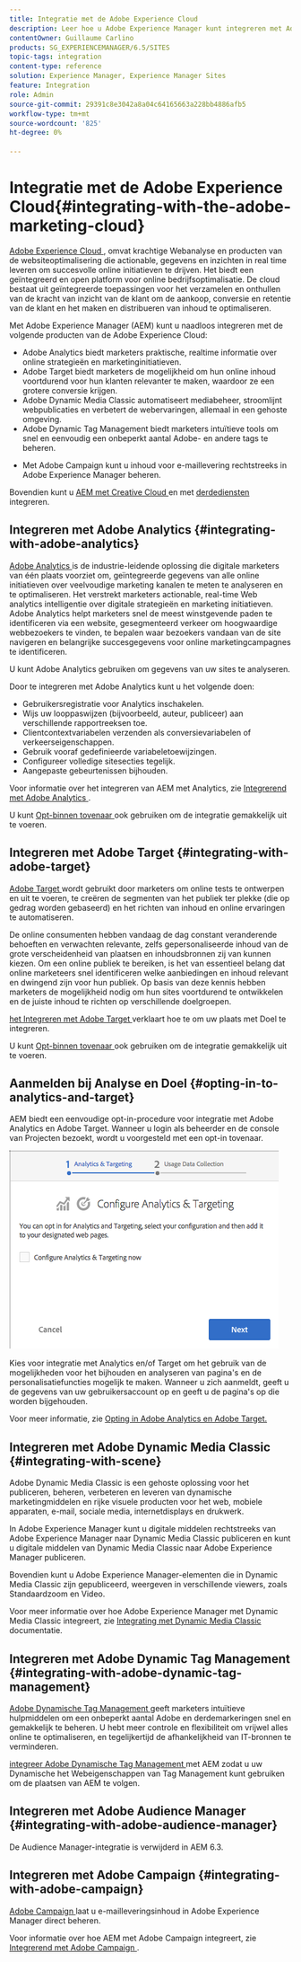 ```yaml
---
title: Integratie met de Adobe Experience Cloud
description: Leer hoe u Adobe Experience Manager kunt integreren met Adobe Experience Cloud.
contentOwner: Guillaume Carlino
products: SG_EXPERIENCEMANAGER/6.5/SITES
topic-tags: integration
content-type: reference
solution: Experience Manager, Experience Manager Sites
feature: Integration
role: Admin
source-git-commit: 29391c8e3042a8a04c64165663a228bb4886afb5
workflow-type: tm+mt
source-wordcount: '825'
ht-degree: 0%

---
```


# Integratie met de Adobe Experience Cloud{#integrating-with-the-adobe-marketing-cloud}

[ Adobe Experience Cloud ](https://business.adobe.com/products/marketing-cloud/main.html), omvat krachtige Webanalyse en producten van de websiteoptimalisering die actionable, gegevens en inzichten in real time leveren om succesvolle online initiatieven te drijven. Het biedt een geïntegreerd en open platform voor online bedrijfsoptimalisatie. De cloud bestaat uit geïntegreerde toepassingen voor het verzamelen en onthullen van de kracht van inzicht van de klant om de aankoop, conversie en retentie van de klant en het maken en distribueren van inhoud te optimaliseren.

Met Adobe Experience Manager (AEM) kunt u naadloos integreren met de volgende producten van de Adobe Experience Cloud:

* Adobe Analytics biedt marketers praktische, realtime informatie over online strategieën en marketinginitiatieven.
* Adobe Target biedt marketers de mogelijkheid om hun online inhoud voortdurend voor hun klanten relevanter te maken, waardoor ze een grotere conversie krijgen.
* Adobe Dynamic Media Classic automatiseert mediabeheer, stroomlijnt webpublicaties en verbetert de webervaringen, allemaal in een gehoste omgeving.
* Adobe Dynamic Tag Management biedt marketers intuïtieve tools om snel en eenvoudig een onbeperkt aantal Adobe- en andere tags te beheren.
<!-- Search&Promote is end of life as of September 1, 2022 * Adobe Search&Promote gives marketers the ability to control and optimize the search results on their sites. -->
* Met Adobe Campaign kunt u inhoud voor e-maillevering rechtstreeks in Adobe Experience Manager beheren.

Bovendien kunt u [ AEM met Creative Cloud ](/help/assets/aem-cc-integration-best-practices.md) en met [ derdediensten ](/help/sites-administering/third-party-services.md) integreren.

## Integreren met Adobe Analytics {#integrating-with-adobe-analytics}

[ Adobe Analytics ](https://business.adobe.com/products/analytics/adobe-analytics.html) is de industrie-leidende oplossing die digitale marketers van één plaats voorziet om, geïntegreerde gegevens van alle online initiatieven over veelvoudige marketing kanalen te meten te analyseren en te optimaliseren. Het verstrekt marketers actionable, real-time Web analytics intelligentie over digitale strategieën en marketing initiatieven. Adobe Analytics helpt marketers snel de meest winstgevende paden te identificeren via een website, gesegmenteerd verkeer om hoogwaardige webbezoekers te vinden, te bepalen waar bezoekers vandaan van de site navigeren en belangrijke succesgegevens voor online marketingcampagnes te identificeren.

U kunt Adobe Analytics gebruiken om gegevens van uw sites te analyseren.

Door te integreren met Adobe Analytics kunt u het volgende doen:

* Gebruikersregistratie voor Analytics inschakelen.
* Wijs uw looppaswijzen (bijvoorbeeld, auteur, publiceer) aan verschillende rapportreeksen toe.
* Clientcontextvariabelen verzenden als conversievariabelen of verkeerseigenschappen.
* Gebruik vooraf gedefinieerde variabeletoewijzingen.
* Configureer volledige sitesecties tegelijk.
* Aangepaste gebeurtenissen bijhouden.

Voor informatie over het integreren van AEM met Analytics, zie [ Integrerend met Adobe Analytics ](/help/sites-administering/adobeanalytics.md).

U kunt [ Opt-binnen tovenaar ](/help/sites-administering/opt-in.md) ook gebruiken om de integratie gemakkelijk uit te voeren.

## Integreren met Adobe Target {#integrating-with-adobe-target}

[ Adobe Target ](https://business.adobe.com/products/target/adobe-target.html) wordt gebruikt door marketers om online tests te ontwerpen en uit te voeren, te creëren de segmenten van het publiek ter plekke (die op gedrag worden gebaseerd) en het richten van inhoud en online ervaringen te automatiseren.

De online consumenten hebben vandaag de dag constant veranderende behoeften en verwachten relevante, zelfs gepersonaliseerde inhoud van de grote verscheidenheid van plaatsen en inhoudsbronnen zij van kunnen kiezen. Om een online publiek te bereiken, is het van essentieel belang dat online marketeers snel identificeren welke aanbiedingen en inhoud relevant en dwingend zijn voor hun publiek. Op basis van deze kennis hebben marketers de mogelijkheid nodig om hun sites voortdurend te ontwikkelen en de juiste inhoud te richten op verschillende doelgroepen.

[ het Integreren met Adobe Target ](/help/sites-administering/target.md) verklaart hoe te om uw plaats met Doel te integreren.

U kunt [ Opt-binnen tovenaar ](/help/sites-administering/opt-in.md) ook gebruiken om de integratie gemakkelijk uit te voeren.

## Aanmelden bij Analyse en Doel {#opting-in-to-analytics-and-target}

AEM biedt een eenvoudige opt-in-procedure voor integratie met Adobe Analytics en Adobe Target. Wanneer u login als beheerder en de console van Projecten bezoekt, wordt u voorgesteld met een opt-in tovenaar.

![ chlimage_1-107 ](assets/chlimage_1-107a.png)

Kies voor integratie met Analytics en/of Target om het gebruik van de mogelijkheden voor het bijhouden en analyseren van pagina&#39;s en de personalisatiefuncties mogelijk te maken. Wanneer u zich aanmeldt, geeft u de gegevens van uw gebruikersaccount op en geeft u de pagina&#39;s op die worden bijgehouden.

Voor meer informatie, zie [ Opting in Adobe Analytics en Adobe Target.](/help/sites-administering/opt-in.md)

## Integreren met Adobe Dynamic Media Classic {#integrating-with-scene}

Adobe Dynamic Media Classic is een gehoste oplossing voor het publiceren, beheren, verbeteren en leveren van dynamische marketingmiddelen en rijke visuele producten voor het web, mobiele apparaten, e-mail, sociale media, internetdisplays en drukwerk.

In Adobe Experience Manager kunt u digitale middelen rechtstreeks van Adobe Experience Manager naar Dynamic Media Classic publiceren en kunt u digitale middelen van Dynamic Media Classic naar Adobe Experience Manager publiceren.

Bovendien kunt u Adobe Experience Manager-elementen die in Dynamic Media Classic zijn gepubliceerd, weergeven in verschillende viewers, zoals Standaardzoom en Video.

Voor meer informatie over hoe Adobe Experience Manager met Dynamic Media Classic integreert, zie [ Integrating met Dynamic Media Classic ](/help/sites-administering/scene7.md) documentatie.

## Integreren met Adobe Dynamic Tag Management {#integrating-with-adobe-dynamic-tag-management}

[ Adobe Dynamische Tag Management ](https://business.adobe.com/products/experience-platform/adobe-experience-platform.html) geeft marketers intuïtieve hulpmiddelen om een onbeperkt aantal Adobe en derdemarkeringen snel en gemakkelijk te beheren. U hebt meer controle en flexibiliteit om vrijwel alles online te optimaliseren, en tegelijkertijd de afhankelijkheid van IT-bronnen te verminderen.

[ integreer Adobe Dynamische Tag Management ](/help/sites-administering/dtm.md) met AEM zodat u uw Dynamische het Webeigenschappen van Tag Management kunt gebruiken om de plaatsen van AEM te volgen.

## Integreren met Adobe Audience Manager {#integrating-with-adobe-audience-manager}

De Audience Manager-integratie is verwijderd in AEM 6.3.

<!-- Search&Promote is end of life as of September 1, 2022 ## Integrating with Search&Promote {#integrating-with-search-promote} -->

<!-- Search&Promote is end of life as of September 1, 2022 Adobe Search&Promote enables marketers to optimizehow visitors browse, find, compare, and select relevant products and content on web and mobile sites. Businesses can easily promote priority items based on business objectives and visitor intent, and automate merchandising and promotions activity via KPI-based triggers or metrics. -->

<!-- Search&Promote is end of life as of September 1, 2022 Adobe Search&Promote is a reliable and scalable hosted site search application, capable of scaling to millions of pages or products, for heavily visited online businesses ranging from retail to news sites. It offers unprecedented levels of marketer control and metrics-based relevance. -->

<!-- Search&Promote is end of life as of September 1, 2022 For information about integrating AEM and Search&Promote, see [Integrating with Adobe Search&Promote](/help/sites-administering/search-and-promote.md). -->

## Integreren met Adobe Campaign {#integrating-with-adobe-campaign}

[ Adobe Campaign ](https://business.adobe.com/products/campaign/adobe-campaign.html) laat u e-mailleveringsinhoud in Adobe Experience Manager direct beheren.

Voor informatie over hoe AEM met Adobe Campaign integreert, zie [ Integrerend met Adobe Campaign ](/help/sites-administering/campaignstandard.md).